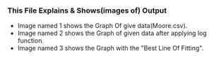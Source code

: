### This File Explains & Shows(images of) Output

* Image named 1 shows the Graph Of give data(Moore.csv).
* Image named 2 shows the Graph of given data after applying log function.
* Image named 3 shows the Graph with the "Best Line Of Fitting".
